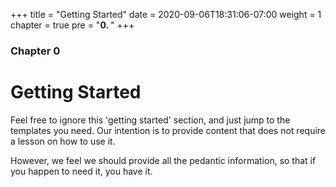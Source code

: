 +++
title = "Getting Started"
date = 2020-09-06T18:31:06-07:00
weight = 1
chapter = true
pre = "<b>0. </b>"
+++

### Chapter 0

# Getting Started

Feel free to ignore this 'getting started' section, and just jump to the templates you need. Our
intention is to provide content that does not require a lesson on how to use it.

However, we feel we should provide all the pedantic information, so that if you happen to need
it, you have it.
